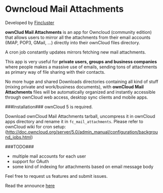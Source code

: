 Owncloud Mail Attachments
=========================

Developed by [Fincluster](http://fincluster.com)

**ownClud Mail Attachments** is an app for Owncloud (community edition) that allows users to mirror 
all the attachments from their email accounts (IMAP, POP3, GMail, ...) directly into their ownCloud files directory.

A cron job constantly updates mirrors fetching new mail attachments.

This app is very useful for **private users, groups and business companies** where people makes a massive use of emails,
sending tons of attachments as primary way of file sharing with their contacts.

No more huge and shared Downloads directories containing all kind of stuff (mixing private and work/business documents),
with **ownCloud Mail Attachments** files will be automatically organized and instantly accessible 
through ownCloud web access, desktop sync clients and mobile apps.

###Installation###
ownCloud 5 is required.

Download ownCloud Mail Attachments tarball, uncompress it in ownCloud apps directory and rename it in `fc_mail_attachments`.
Please refer to ownCloud wiki for cron setup:
(http://doc.owncloud.org/server/5.0/admin_manual/configuration/background_jobs.html)

###TODO###
* multiple mail accounts for each user
* support for OAuth 
* some kind of indexing for attachments based on email message body

Feel free to request us features and submit issues.


Read the announce <a href="http://fincluster.com/blog/owncloud-mail-attachments-mirror-company-mail-attachments-to-the-cloud/">here</a>
